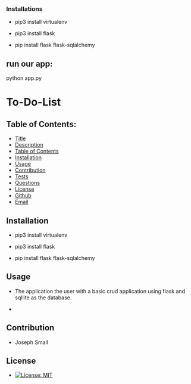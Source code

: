 ### Installations

- pip3 install virtualenv

 - pip3 install flask

 - pip install flask flask-sqlalchemy


## run our app:

  python app.py


# To-Do-List
## Table of Contents:
* [Title](#Porfolio)
* [Description](#Description)
* [Table of Contents](#TableofContents)
* [Installation](#Installation)
* [Usage](#Usage)
* [Contribution](#Contribution)
* [Tests](#Tests)
* [Questions](#Questions)
* [License](#License)
* [Github](#Github)
* [Email](#Email)

<!-- ## Installation  -->
## Installation

- pip3 install virtualenv

 - pip3 install flask

 - pip install flask flask-sqlalchemy

## Usage
 - The application the user with a basic crud application using flask and sqllite as the database.

- 


## Contribution 
  - Joseph Small
 
## License 
  - [![License: MIT](https://img.shields.io/badge/License-MIT-yellow.svg)](https://opensource.org/licenses/MIT)
